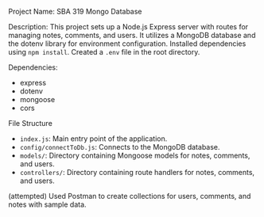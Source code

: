 Project Name: SBA 319 Mongo Database

Description:
This project sets up a Node.js Express server with routes for managing notes, comments, and users. 
It utilizes a MongoDB database and the dotenv library for environment configuration.
Installed dependencies using `npm install`.
Created a `.env` file in the root directory.

 Dependencies:
- express
- dotenv
- mongoose
- cors

File Structure
- `index.js`: Main entry point of the application.
- `config/connectToDb.js`: Connects to the MongoDB database.
- `models/`: Directory containing Mongoose models for notes, comments, and users.
- `controllers/`: Directory containing route handlers for notes, comments, and users.

(attempted) Used Postman to create collections for users, comments, and notes with sample data.

